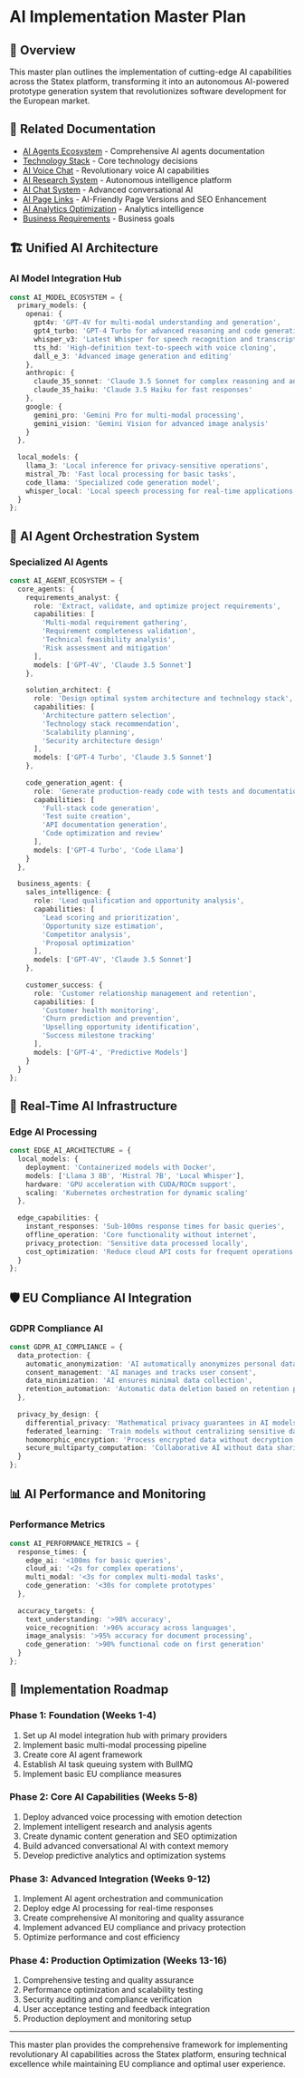 # AI Implementation Master Plan

## 🎯 Overview

This master plan outlines the implementation of cutting-edge AI capabilities across the Statex platform, transforming it into an autonomous AI-powered prototype generation system that revolutionizes software development for the European market.

## 🔗 Related Documentation

- [AI Agents Ecosystem](ai-agents.md) - Comprehensive AI agents documentation
- [Technology Stack](technology.md) - Core technology decisions
- [AI Voice Chat](ai-voice-chat.md) - Revolutionary voice AI capabilities
- [AI Research System](ai-research-system.md) - Autonomous intelligence platform
- [AI Chat System](ai-chat-system.md) - Advanced conversational AI
- [AI Page Links](ai-page-links.md) - AI-Friendly Page Versions and SEO Enhancement
- [AI Analytics Optimization](ai-analytics-optimization.md) - Analytics intelligence
- [Business Requirements](../business/terms-of-reference.md) - Business goals

## 🏗 **Unified AI Architecture**

### **AI Model Integration Hub**
```typescript
const AI_MODEL_ECOSYSTEM = {
  primary_models: {
    openai: {
      gpt4v: 'GPT-4V for multi-modal understanding and generation',
      gpt4_turbo: 'GPT-4 Turbo for advanced reasoning and code generation',
      whisper_v3: 'Latest Whisper for speech recognition and transcription',
      tts_hd: 'High-definition text-to-speech with voice cloning',
      dall_e_3: 'Advanced image generation and editing'
    },
    anthropic: {
      claude_35_sonnet: 'Claude 3.5 Sonnet for complex reasoning and analysis',
      claude_35_haiku: 'Claude 3.5 Haiku for fast responses'
    },
    google: {
      gemini_pro: 'Gemini Pro for multi-modal processing',
      gemini_vision: 'Gemini Vision for advanced image analysis'
    }
  },
  
  local_models: {
    llama_3: 'Local inference for privacy-sensitive operations',
    mistral_7b: 'Fast local processing for basic tasks',
    code_llama: 'Specialized code generation model',
    whisper_local: 'Local speech processing for real-time applications'
  }
};
```

## 🤖 **AI Agent Orchestration System**

### **Specialized AI Agents**
```typescript
const AI_AGENT_ECOSYSTEM = {
  core_agents: {
    requirements_analyst: {
      role: 'Extract, validate, and optimize project requirements',
      capabilities: [
        'Multi-modal requirement gathering',
        'Requirement completeness validation',
        'Technical feasibility analysis',
        'Risk assessment and mitigation'
      ],
      models: ['GPT-4V', 'Claude 3.5 Sonnet']
    },
    
    solution_architect: {
      role: 'Design optimal system architecture and technology stack',
      capabilities: [
        'Architecture pattern selection',
        'Technology stack recommendation',
        'Scalability planning',
        'Security architecture design'
      ],
      models: ['GPT-4 Turbo', 'Claude 3.5 Sonnet']
    },
    
    code_generation_agent: {
      role: 'Generate production-ready code with tests and documentation',
      capabilities: [
        'Full-stack code generation',
        'Test suite creation',
        'API documentation generation',
        'Code optimization and review'
      ],
      models: ['GPT-4 Turbo', 'Code Llama']
    }
  },
  
  business_agents: {
    sales_intelligence: {
      role: 'Lead qualification and opportunity analysis',
      capabilities: [
        'Lead scoring and prioritization',
        'Opportunity size estimation',
        'Competitor analysis',
        'Proposal optimization'
      ],
      models: ['GPT-4V', 'Claude 3.5 Sonnet']
    },
    
    customer_success: {
      role: 'Customer relationship management and retention',
      capabilities: [
        'Customer health monitoring',
        'Churn prediction and prevention',
        'Upselling opportunity identification',
        'Success milestone tracking'
      ],
      models: ['GPT-4', 'Predictive Models']
    }
  }
};
```

## 🚀 **Real-Time AI Infrastructure**

### **Edge AI Processing**
```typescript
const EDGE_AI_ARCHITECTURE = {
  local_models: {
    deployment: 'Containerized models with Docker',
    models: ['Llama 3 8B', 'Mistral 7B', 'Local Whisper'],
    hardware: 'GPU acceleration with CUDA/ROCm support',
    scaling: 'Kubernetes orchestration for dynamic scaling'
  },
  
  edge_capabilities: {
    instant_responses: 'Sub-100ms response times for basic queries',
    offline_operation: 'Core functionality without internet',
    privacy_protection: 'Sensitive data processed locally',
    cost_optimization: 'Reduce cloud API costs for frequent operations'
  }
};
```

## 🛡 **EU Compliance AI Integration**

### **GDPR Compliance AI**
```typescript
const GDPR_AI_COMPLIANCE = {
  data_protection: {
    automatic_anonymization: 'AI automatically anonymizes personal data',
    consent_management: 'AI manages and tracks user consent',
    data_minimization: 'AI ensures minimal data collection',
    retention_automation: 'Automatic data deletion based on retention policies'
  },
  
  privacy_by_design: {
    differential_privacy: 'Mathematical privacy guarantees in AI models',
    federated_learning: 'Train models without centralizing sensitive data',
    homomorphic_encryption: 'Process encrypted data without decryption',
    secure_multiparty_computation: 'Collaborative AI without data sharing'
  }
};
```

## 📊 **AI Performance and Monitoring**

### **Performance Metrics**
```typescript
const AI_PERFORMANCE_METRICS = {
  response_times: {
    edge_ai: '<100ms for basic queries',
    cloud_ai: '<2s for complex operations',
    multi_modal: '<3s for complex multi-modal tasks',
    code_generation: '<30s for complete prototypes'
  },
  
  accuracy_targets: {
    text_understanding: '>98% accuracy',
    voice_recognition: '>96% accuracy across languages',
    image_analysis: '>95% accuracy for document processing',
    code_generation: '>90% functional code on first generation'
  }
};
```

## 🎯 **Implementation Roadmap**

### **Phase 1: Foundation (Weeks 1-4)**
1. Set up AI model integration hub with primary providers
2. Implement basic multi-modal processing pipeline
3. Create core AI agent framework
4. Establish AI task queuing system with BullMQ
5. Implement basic EU compliance measures

### **Phase 2: Core AI Capabilities (Weeks 5-8)**
1. Deploy advanced voice processing with emotion detection
2. Implement intelligent research and analysis agents
3. Create dynamic content generation and SEO optimization
4. Build advanced conversational AI with context memory
5. Develop predictive analytics and optimization systems

### **Phase 3: Advanced Integration (Weeks 9-12)**
1. Implement AI agent orchestration and communication
2. Deploy edge AI processing for real-time responses
3. Create comprehensive AI monitoring and quality assurance
4. Implement advanced EU compliance and privacy protection
5. Optimize performance and cost efficiency

### **Phase 4: Production Optimization (Weeks 13-16)**
1. Comprehensive testing and quality assurance
2. Performance optimization and scalability testing
3. Security auditing and compliance verification
4. User acceptance testing and feedback integration
5. Production deployment and monitoring setup

---

This master plan provides the comprehensive framework for implementing revolutionary AI capabilities across the Statex platform, ensuring technical excellence while maintaining EU compliance and optimal user experience. 